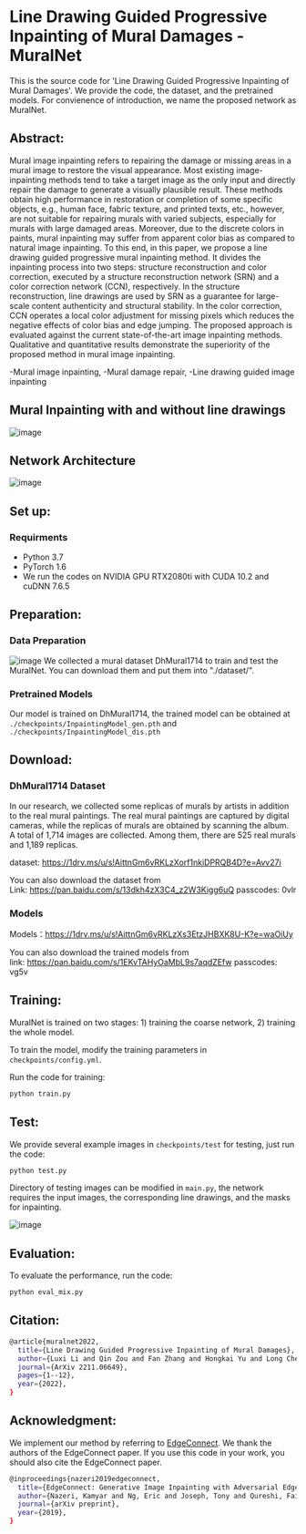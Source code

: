 # Line Drawing Guided Progressive Inpainting of Mural Damages - MuralNet

This is the source code for 'Line Drawing Guided Progressive Inpainting of Mural Damages'. We provide the code, the dataset, and the pretrained models. For convienence of introduction, we name the proposed network as MuralNet.

## Abstract:
Mural image inpainting refers to repairing the damage or missing areas in a mural image to restore the visual appearance. Most existing image-inpainting methods tend to take a target image as the only input and directly repair the damage to generate a visually plausible result. These methods obtain high performance in restoration or completion of some specific objects, e.g., human face, fabric texture, and printed texts, etc., however, are not suitable for repairing murals with varied subjects, especially for murals with large damaged areas. Moreover, due to the discrete colors in paints, mural inpainting may suffer from apparent color bias as compared to natural image inpainting. To this end, in this paper, we propose a line drawing guided progressive mural inpainting method. It divides the inpainting process into two steps: structure reconstruction and color correction, executed by a structure reconstruction network (SRN) and a color correction network (CCN), respectively. In the structure reconstruction, line drawings are used by SRN as a guarantee for large-scale content authenticity and structural stability. In the color correction, CCN operates a local color adjustment for missing pixels which reduces the negative effects of color bias and edge jumping. The proposed approach is evaluated against the current state-of-the-art image inpainting methods. Qualitative and quantitative results demonstrate the superiority of the proposed method in mural image inpainting. 

-Mural image inpainting, -Mural damage repair, -Line drawing guided image inpainting

## Mural Inpainting with and without line drawings
![image](https://github.com/qinnzou/mural-image-inpainting/blob/main/other/intro2.jpg)

## Network Architecture
![image](https://github.com/qinnzou/mural-image-inpainting/blob/main/other/net.jpg)


## Set up:
### Requirments
- Python 3.7
- PyTorch 1.6
- We run the codes on NVIDIA GPU RTX2080ti with CUDA 10.2 and cuDNN 7.6.5

## Preparation:
### Data Preparation
![image](https://github.com/qinnzou/mural-image-inpainting/blob/main/other/examples.jpg)
We collected a mural dataset DhMural1714 to train and test the MuralNet. You can download them and put them into "./dataset/".

### Pretrained Models
Our model is trained on DhMural1714, the trained model can be obtained at `./checkpoints/InpaintingModel_gen.pth` and `./checkpoints/InpaintingModel_dis.pth`


## Download:
### DhMural1714 Dataset
In our research, we collected some replicas of murals by artists in addition to the real mural paintings. The real mural paintings are captured by digital cameras, while the replicas of murals are obtained by scanning the album. A total of 1,714 images are collected. Among them, there are 525 real murals and 1,189 replicas.

dataset: https://1drv.ms/u/s!AittnGm6vRKLzXorf1nkiDPRQB4D?e=Avv27i

You can also download the dataset from  
Link: https://pan.baidu.com/s/13dkh4zX3C4_z2W3Kigg6uQ 
passcodes: 0vlr


### Models

Models：https://1drv.ms/u/s!AittnGm6vRKLzXs3EtzJHBXK8U-K?e=waOiUy

You can also download the trained models from  
link: https://pan.baidu.com/s/1EKvTAHyOaMbL9s7aqdZEfw 
passcodes: vg5v


## Training:

MuralNet is trained on two stages: 1) training the coarse network, 2) training the whole model. 

To train the model, modify the training parameters in `checkpoints/config.yml`.

Run the code for training:
```bash
python train.py
```

## Test:
We provide several example images in `checkpoints/test` for testing, just run the code:
```bash
python test.py
```
Directory of testing images can be modified in `main.py`, the network requires the input images, the corresponding line drawings, and the masks for inpainting.

![image](https://github.com/qinnzou/mural-image-inpainting/blob/main/other/results.jpg)

## Evaluation:
To evaluate the performance, run the code:
```bash
python eval_mix.py
```

## Citation:

```bash
@article{muralnet2022,
  title={Line Drawing Guided Progressive Inpainting of Mural Damages},
  author={Luxi Li and Qin Zou and Fan Zhang and Hongkai Yu and Long Chen and Chengfang Song and Xianfeng Huang and Xiaoguang Wang},
  journal={ArXiv 2211.06649},
  pages={1--12},
  year={2022},
}
```

## Acknowledgment:
We implement our method by referring to [EdgeConnect](https://github.com/knazeri/edge-connect). We thank the authors of the EdgeConnect paper. If you use this code in your work, you should also cite the EdgeConnect paper.
```bash
@inproceedings{nazeri2019edgeconnect,
  title={EdgeConnect: Generative Image Inpainting with Adversarial Edge Learning},
  author={Nazeri, Kamyar and Ng, Eric and Joseph, Tony and Qureshi, Faisal and Ebrahimi, Mehran},
  journal={arXiv preprint},
  year={2019},
}
```
